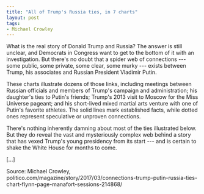 ```yaml
---
title: "All of Trump's Russia ties, in 7 charts"
layout: post
tags:
- Michael Crowley
---
```


What is the real story of Donald Trump and Russia? The answer is still unclear, and Democrats in Congress want to get to the bottom of it with an investigation. But there's no doubt that a spider web of connections --- some public, some private, some clear, some murky --- exists between Trump, his associates and Russian President Vladimir Putin.

These charts illustrate dozens of those links, including meetings between Russian officials and members of Trump's campaign and administration; his daughter's ties to Putin's friends; Trump's 2013 visit to Moscow for the Miss Universe pageant; and his short-lived mixed martial arts venture with one of Putin's favorite athletes. The solid lines mark established facts, while dotted ones represent speculative or unproven connections.

There's nothing inherently damning about most of the ties illustrated below. But they do reveal the vast and mysteriously complex web behind a story that has vexed Trump's young presidency from its start --- and is certain to shake the White House for months to come.

\[...\]

Source: Michael Crowley, politico.com/magazine/story/2017/03/connections-trump-putin-russia-ties-chart-flynn-page-manafort-sessions-214868/
